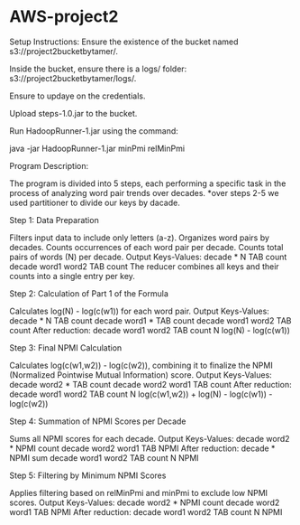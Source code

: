 # AWS-project2
Setup Instructions:
Ensure the existence of the bucket named s3://project2bucketbytamer/.

Inside the bucket, ensure there is a logs/ folder: s3://project2bucketbytamer/logs/.

Ensure to updaye on the credentials.

Upload steps-1.0.jar to the bucket.

Run HadoopRunner-1.jar using the command:

java -jar HadoopRunner-1.jar minPmi relMinPmi


Program Description:

The program is divided into 5 steps, each performing a specific task in the process of analyzing word pair trends over decades.
*over steps 2-5 we used partitioner to divide our keys by dacade.

Step 1: Data Preparation

Filters input data to include only letters (a-z).
Organizes word pairs by decades.
Counts occurrences of each word pair per decade.
Counts total pairs of words (N) per decade.
Output Keys-Values:
decade * N TAB count
decade word1 word2 TAB count
The reducer combines all keys and their counts into a single entry per key.


Step 2: Calculation of Part 1 of the Formula

Calculates log(N) - log(c(w1)) for each word pair.
Output Keys-Values:
decade * N TAB count
decade word1 * TAB count
decade word1 word2 TAB count
After reduction: decade word1 word2 TAB count N log(N) - log(c(w1))


Step 3: Final NPMI Calculation

Calculates log(c(w1,w2)) - log(c(w2)), combining it to finalize the NPMI (Normalized Pointwise Mutual Information) score.
Output Keys-Values:
decade word2 * TAB count
decade word2 word1 TAB count
After reduction: decade word1 word2 TAB count N log(c(w1,w2)) + log(N) - log(c(w1)) - log(c(w2))


Step 4: Summation of NPMI Scores per Decade

Sums all NPMI scores for each decade.
Output Keys-Values:
decade word2 * NPMI count
decade word2 word1 TAB NPMI
After reduction: decade * NPMI sum
decade word1 word2 TAB count N NPMI


Step 5: Filtering by Minimum NPMI Scores

Applies filtering based on relMinPmi and minPmi to exclude low NPMI scores.
Output Keys-Values:
decade word2 * NPMI count
decade word2 word1 TAB NPMI
After reduction: decade word1 word2 TAB count N NPMI
